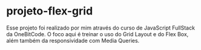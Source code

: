 # projeto-flex-grid
Esse projeto foi realizado por mim através do curso de JavaScript FullStack da OneBitCode.
O foco aqui é treinar o uso do Grid Layout e do Flex Box, além também da responsividade com Media Queries.
